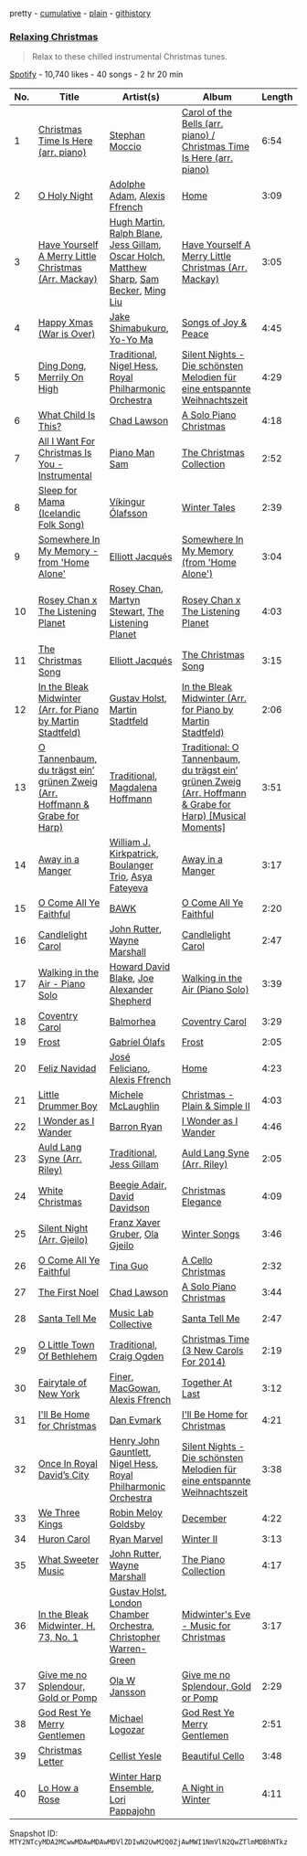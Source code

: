 pretty - [cumulative](/playlists/cumulative/37i9dQZF1DX6pJ4E78jhBi.md) - [plain](/playlists/plain/37i9dQZF1DX6pJ4E78jhBi) - [githistory](https://github.githistory.xyz/mackorone/spotify-playlist-archive/blob/main/playlists/plain/37i9dQZF1DX6pJ4E78jhBi)

### [Relaxing Christmas](https://open.spotify.com/playlist/37i9dQZF1DX6pJ4E78jhBi)

> Relax to these chilled instrumental Christmas tunes.

[Spotify](https://open.spotify.com/user/spotify) - 10,740 likes - 40 songs - 2 hr 20 min

| No. | Title | Artist(s) | Album | Length |
|---|---|---|---|---|
| 1 | [Christmas Time Is Here \(arr\. piano\)](https://open.spotify.com/track/4IGPENN8Ou2Q4MFbXKwt8l) | [Stephan Moccio](https://open.spotify.com/artist/25s9H1JQmTu3iuFzpXWUIg) | [Carol of the Bells \(arr\. piano\) / Christmas Time Is Here \(arr\. piano\)](https://open.spotify.com/album/5vYP61VuwDOFaqRfUtrhf7) | 6:54 |
| 2 | [O Holy Night](https://open.spotify.com/track/4wps5wZL1C1ye4lzxgGA5P) | [Adolphe Adam](https://open.spotify.com/artist/71VUVLmoTKKYfIugkavMeS), [Alexis Ffrench](https://open.spotify.com/artist/58R31AvN8JMHM7xkNpVLjX) | [Home](https://open.spotify.com/album/0KEtzskgOyI7JeQGUkq5t1) | 3:09 |
| 3 | [Have Yourself A Merry Little Christmas \(Arr\. Mackay\)](https://open.spotify.com/track/6oDXX38npeVEQhDMIkdXcM) | [Hugh Martin](https://open.spotify.com/artist/4n5HR9kS4Dhl1t685XlDhW), [Ralph Blane](https://open.spotify.com/artist/1iIajqbWEB7WRQUjzrz4qL), [Jess Gillam](https://open.spotify.com/artist/41OHse5xHr1E6wceODGrPB), [Oscar Holch](https://open.spotify.com/artist/0yAcZP2jxBzykyUu92Wm2Z), [Matthew Sharp](https://open.spotify.com/artist/0IivBy8bFH9oN4N5wWmGz7), [Sam Becker](https://open.spotify.com/artist/73hqztzJdaRVSQVgifV7MT), [Ming Liu](https://open.spotify.com/artist/1y6zFseZunoGSLcUk161Le) | [Have Yourself A Merry Little Christmas \(Arr\. Mackay\)](https://open.spotify.com/album/2VU6vUsCJNXjuVKpvJlgJP) | 3:05 |
| 4 | [Happy Xmas \(War is Over\)](https://open.spotify.com/track/4nC5Ap034pzhNT7vfqGRpE) | [Jake Shimabukuro](https://open.spotify.com/artist/69NjH5MsRLr0CX0zSlGmN3), [Yo\-Yo Ma](https://open.spotify.com/artist/5Dl3HXZjG6ZOWT5cV375lk) | [Songs of Joy & Peace](https://open.spotify.com/album/02kLBmx8yfEhWw8NJcwg10) | 4:45 |
| 5 | [Ding Dong, Merrily On High](https://open.spotify.com/track/44KfRf2QBhyChudtmInTXX) | [Traditional](https://open.spotify.com/artist/1U5zgr455OGyIkLNXvDdrf), [Nigel Hess](https://open.spotify.com/artist/6Yfm54ap3yAaipvsCodUbx), [Royal Philharmonic Orchestra](https://open.spotify.com/artist/0MvSBMGRQJY3mRwIbJsqF1) | [Silent Nights \- Die schönsten Melodien für eine entspannte Weihnachtszeit](https://open.spotify.com/album/1mjRsFJ7thLFUuZtoZQeSS) | 4:29 |
| 6 | [What Child Is This?](https://open.spotify.com/track/23zCWNIS8w4Bhi9Es2E5uh) | [Chad Lawson](https://open.spotify.com/artist/72uoxerTvAd7x3cbfYmNc8) | [A Solo Piano Christmas](https://open.spotify.com/album/2bG3qQqkhWssPLeGtEwvzY) | 4:18 |
| 7 | [All I Want For Christmas Is You \- Instrumental](https://open.spotify.com/track/7mqyjMcNw4nifDnyhmSAxQ) | [Piano Man Sam](https://open.spotify.com/artist/7JJqk0ASV8zGJiBnrQUSbI) | [The Christmas Collection](https://open.spotify.com/album/4PuFVka05TTduMjo0tQWMC) | 2:52 |
| 8 | [Sleep for Mama \(Icelandic Folk Song\)](https://open.spotify.com/track/2xI6xvh6At0gjyLeiMP9RC) | [Víkingur Ólafsson](https://open.spotify.com/artist/0iqgjl0OG3z53PZVIB7ZyD) | [Winter Tales](https://open.spotify.com/album/3o8RQHt67qDlpA3JRo59Pl) | 2:39 |
| 9 | [Somewhere In My Memory \- from 'Home Alone'](https://open.spotify.com/track/6GHpGH1c670vptD19Mvi7A) | [Elliott Jacqués](https://open.spotify.com/artist/22WxwAyT9U9wWsKA7ToO7K) | [Somewhere In My Memory \(from 'Home Alone'\)](https://open.spotify.com/album/7JQDeQraMoELsWOxzd81HV) | 3:04 |
| 10 | [Rosey Chan x The Listening Planet](https://open.spotify.com/track/3B6XD4wi46t80Cop4H6lEk) | [Rosey Chan](https://open.spotify.com/artist/1u8TRAmMBFoaqor9uJyyXR), [Martyn Stewart](https://open.spotify.com/artist/4GHeZKzTmN708NW4jeold9), [The Listening Planet](https://open.spotify.com/artist/0ibpxyRfuKDpHxLbMzji2Y) | [Rosey Chan x The Listening Planet](https://open.spotify.com/album/5F4wY7c0LzSy0KKxBCOwOG) | 4:03 |
| 11 | [The Christmas Song](https://open.spotify.com/track/2ZqwIozv140VtUIcKllHQJ) | [Elliott Jacqués](https://open.spotify.com/artist/22WxwAyT9U9wWsKA7ToO7K) | [The Christmas Song](https://open.spotify.com/album/1b1lifPc4Un5xuO9LJjcdd) | 3:15 |
| 12 | [In the Bleak Midwinter \(Arr\. for Piano by Martin Stadtfeld\)](https://open.spotify.com/track/6dAWKg1egU4uBjLGj2EUL3) | [Gustav Holst](https://open.spotify.com/artist/5B7uXBeLc2TkR5Jk23qKIZ), [Martin Stadtfeld](https://open.spotify.com/artist/2Habwewg0ZpMr2YWSTANE9) | [In the Bleak Midwinter \(Arr\. for Piano by Martin Stadtfeld\)](https://open.spotify.com/album/6ud4LYbVUC9gd8EvKGOrWT) | 2:06 |
| 13 | [O Tannenbaum, du trägst ein’ grünen Zweig \(Arr\. Hoffmann & Grabe for Harp\)](https://open.spotify.com/track/74u9Z0LqZHsjIjLn8whyjx) | [Traditional](https://open.spotify.com/artist/1U5zgr455OGyIkLNXvDdrf), [Magdalena Hoffmann](https://open.spotify.com/artist/6Rq4dclwT2EHEG8lhvWqBT) | [Traditional: O Tannenbaum, du trägst ein’ grünen Zweig \(Arr\. Hoffmann & Grabe for Harp\) \[Musical Moments\]](https://open.spotify.com/album/1Fpts6LEM50PmN9UV1Dc5S) | 3:51 |
| 14 | [Away in a Manger](https://open.spotify.com/track/2Hhngl3KwlefHtY0hORMH4) | [William J\. Kirkpatrick](https://open.spotify.com/artist/0IyFf7sJynolp1a7Ck79u9), [Boulanger Trio](https://open.spotify.com/artist/347x9Hh12BrOdcCwMxknoi), [Asya Fateyeva](https://open.spotify.com/artist/74CgMfXwxw0JvpVGFzXV99) | [Away in a Manger](https://open.spotify.com/album/3Ql5d9dIaefIyO4wMoV9PU) | 3:17 |
| 15 | [O Come All Ye Faithful](https://open.spotify.com/track/0wwQHm22k4V0eoqLXLdd8E) | [BAWK](https://open.spotify.com/artist/6cwnpm0nvjKlK4YayMGBl9) | [O Come All Ye Faithful](https://open.spotify.com/album/7EoYR3CpzVLDng5B6hbIbP) | 2:20 |
| 16 | [Candlelight Carol](https://open.spotify.com/track/79iIraI9M4e0zWht6rE50N) | [John Rutter](https://open.spotify.com/artist/0qlhpgr87PEG89Jd5iRpxe), [Wayne Marshall](https://open.spotify.com/artist/79q1TT7yMwKjyLdE1LL16u) | [Candlelight Carol](https://open.spotify.com/album/1Dttw1GpfmxFcz48e46STq) | 2:47 |
| 17 | [Walking in the Air \- Piano Solo](https://open.spotify.com/track/6hFwNd3XEQp56paHH8GD5g) | [Howard David Blake](https://open.spotify.com/artist/6N5z4tdsX1oGACw5lZGe72), [Joe Alexander Shepherd](https://open.spotify.com/artist/0LN3ADKCdqFQv7uJ1kZjBa) | [Walking in the Air \(Piano Solo\)](https://open.spotify.com/album/0bbA0VNAJ51xqLt4N13yks) | 3:39 |
| 18 | [Coventry Carol](https://open.spotify.com/track/6MX93EaPA2m5YtMOxSlyvv) | [Balmorhea](https://open.spotify.com/artist/1U0FaHAc4fcwQcYEJFgkm9) | [Coventry Carol](https://open.spotify.com/album/3gNj1pBbG3MbswEnpdMDSl) | 3:29 |
| 19 | [Frost](https://open.spotify.com/track/0dJ2ybe4xFAFc8jXwUVNjg) | [Gabríel Ólafs](https://open.spotify.com/artist/1vYrIm6O7VtBGszIWe75mB) | [Frost](https://open.spotify.com/album/4gn0GVFZ6ckwtHYuu6SKpH) | 2:05 |
| 20 | [Feliz Navidad](https://open.spotify.com/track/6fdLagw34w7uPH65UpGe7y) | [José Feliciano](https://open.spotify.com/artist/7K78lVZ8XzkjfRSI7570FF), [Alexis Ffrench](https://open.spotify.com/artist/58R31AvN8JMHM7xkNpVLjX) | [Home](https://open.spotify.com/album/0KEtzskgOyI7JeQGUkq5t1) | 4:23 |
| 21 | [Little Drummer Boy](https://open.spotify.com/track/5XrtgOxGZoczbEdIjCHNJp) | [Michele McLaughlin](https://open.spotify.com/artist/4FtcVLw0u7qvqrJYLHkHZn) | [Christmas \- Plain & Simple II](https://open.spotify.com/album/5iE7AiFYmKjsdUEAcntqX4) | 4:03 |
| 22 | [I Wonder as I Wander](https://open.spotify.com/track/4MgmjwYiDDj7h0MZF8Km5m) | [Barron Ryan](https://open.spotify.com/artist/4gj7WndN1VykJMR3z4j9to) | [I Wonder as I Wander](https://open.spotify.com/album/5djuC60i0uFWvVhYbGLvOe) | 4:46 |
| 23 | [Auld Lang Syne \(Arr\. Riley\)](https://open.spotify.com/track/0tjjiibhuoiPujMxlsDfQE) | [Traditional](https://open.spotify.com/artist/1U5zgr455OGyIkLNXvDdrf), [Jess Gillam](https://open.spotify.com/artist/41OHse5xHr1E6wceODGrPB) | [Auld Lang Syne \(Arr\. Riley\)](https://open.spotify.com/album/0yDhTV5nPwlTUPd2wlkTEk) | 2:05 |
| 24 | [White Christmas](https://open.spotify.com/track/3Kmam37aGtUbQ2TPVrpwpX) | [Beegie Adair](https://open.spotify.com/artist/5gYIhpLwCYoxh3V8KANZpI), [David Davidson](https://open.spotify.com/artist/7aKDD7HslHdPuVECyvMqcI) | [Christmas Elegance](https://open.spotify.com/album/5npdxE8fnqpl6MWSWn40Hb) | 4:09 |
| 25 | [Silent Night \(Arr\. Gjeilo\)](https://open.spotify.com/track/52IYxMsVmlYNuluq0H4tS6) | [Franz Xaver Gruber](https://open.spotify.com/artist/395Z91yDQ05pkMbRKik18y), [Ola Gjeilo](https://open.spotify.com/artist/29lbSb4ujaVH5pHnQjFT0G) | [Winter Songs](https://open.spotify.com/album/2jFBT3xeFTFExf0p7nZPT6) | 3:46 |
| 26 | [O Come All Ye Faithful](https://open.spotify.com/track/6lNQuXMNa4qdkny0gzgbeV) | [Tina Guo](https://open.spotify.com/artist/46T4yCHjQfVxokuATj1SiV) | [A Cello Christmas](https://open.spotify.com/album/0pciEObXXUDRudyHwJrgj7) | 2:32 |
| 27 | [The First Noel](https://open.spotify.com/track/0f9O0RNskatv4lzUK6axjy) | [Chad Lawson](https://open.spotify.com/artist/72uoxerTvAd7x3cbfYmNc8) | [A Solo Piano Christmas](https://open.spotify.com/album/2bG3qQqkhWssPLeGtEwvzY) | 3:44 |
| 28 | [Santa Tell Me](https://open.spotify.com/track/2DCxWF4de4snGIze8xKw15) | [Music Lab Collective](https://open.spotify.com/artist/1ylcY77FWeSVQKh5et1VGp) | [Santa Tell Me](https://open.spotify.com/album/0OB5qNV3Nk6lbZpWNQI8jA) | 2:47 |
| 29 | [O Little Town Of Bethlehem](https://open.spotify.com/track/7ocAJ3CVIMc4AJJRdxGe7U) | [Traditional](https://open.spotify.com/artist/1U5zgr455OGyIkLNXvDdrf), [Craig Ogden](https://open.spotify.com/artist/07pZelCNTBK93CD474588Q) | [Christmas Time \(3 New Carols For 2014\)](https://open.spotify.com/album/5FAWryvmzBlzJOwrte0xIN) | 2:19 |
| 30 | [Fairytale of New York](https://open.spotify.com/track/2Lef0CHyds1JR5t8oPXXzw) | [Finer](https://open.spotify.com/artist/3yqe3yOVIhznLkPAa5BLYF), [MacGowan](https://open.spotify.com/artist/3YodJpFPfyv3k86DOoAJPQ), [Alexis Ffrench](https://open.spotify.com/artist/58R31AvN8JMHM7xkNpVLjX) | [Together At Last](https://open.spotify.com/album/0XWsqCngjp9vAcDzr8dp9T) | 3:12 |
| 31 | [I'll Be Home for Christmas](https://open.spotify.com/track/2AlhKcEFRYnlvtt5FyYmR5) | [Dan Evmark](https://open.spotify.com/artist/6u2qrVRsvJjOpbTYwH6Xsp) | [I'll Be Home for Christmas](https://open.spotify.com/album/0z3OrHSOvYlME9tNVajV8n) | 4:21 |
| 32 | [Once In Royal David’s City](https://open.spotify.com/track/6M7DHt54sGNGyxZrMZMR8w) | [Henry John Gauntlett](https://open.spotify.com/artist/0Ywn9U6rufDhKYfZanCr6c), [Nigel Hess](https://open.spotify.com/artist/6Yfm54ap3yAaipvsCodUbx), [Royal Philharmonic Orchestra](https://open.spotify.com/artist/0MvSBMGRQJY3mRwIbJsqF1) | [Silent Nights \- Die schönsten Melodien für eine entspannte Weihnachtszeit](https://open.spotify.com/album/1mjRsFJ7thLFUuZtoZQeSS) | 3:38 |
| 33 | [We Three Kings](https://open.spotify.com/track/3wE6NC3et1CbZjcvWIQXUp) | [Robin Meloy Goldsby](https://open.spotify.com/artist/2ZS0eOeBhk5GgOetMqP7xb) | [December](https://open.spotify.com/album/4x04WzKXt5q1tqUf5Eais1) | 4:22 |
| 34 | [Huron Carol](https://open.spotify.com/track/7dkXnwn1iKD6DZ28gA5OY5) | [Ryan Marvel](https://open.spotify.com/artist/1QRBlM1kbpn7HsF42YKSY2) | [Winter II](https://open.spotify.com/album/1ikrIy4vNGnTWENBzXIdq9) | 3:13 |
| 35 | [What Sweeter Music](https://open.spotify.com/track/22TtoL9ogBV2B4eHK01924) | [John Rutter](https://open.spotify.com/artist/0qlhpgr87PEG89Jd5iRpxe), [Wayne Marshall](https://open.spotify.com/artist/79q1TT7yMwKjyLdE1LL16u) | [The Piano Collection](https://open.spotify.com/album/13QCcMPgbmg9FZROLvenU3) | 4:17 |
| 36 | [In the Bleak Midwinter, H\. 73, No\. 1](https://open.spotify.com/track/1wrHwFpnwV4snllIwRMa1y) | [Gustav Holst](https://open.spotify.com/artist/5B7uXBeLc2TkR5Jk23qKIZ), [London Chamber Orchestra](https://open.spotify.com/artist/1ucDa7qmi9SfqfSqES9iXZ), [Christopher Warren\-Green](https://open.spotify.com/artist/6exISmHxzPKtfKOWwkVHwK) | [Midwinter's Eve \- Music for Christmas](https://open.spotify.com/album/7DOdHPkADua4PT6yyP60GE) | 3:17 |
| 37 | [Give me no Splendour, Gold or Pomp](https://open.spotify.com/track/48HpzCZRKhMWKvOI3Ic0rl) | [Ola W Jansson](https://open.spotify.com/artist/4hoFdBmz4b5NykkV0SCEVz) | [Give me no Splendour, Gold or Pomp](https://open.spotify.com/album/2oy471jjrzeyB6AAWle1sL) | 2:29 |
| 38 | [God Rest Ye Merry Gentlemen](https://open.spotify.com/track/3K2FgVaJdVXREA2Jqtklz4) | [Michael Logozar](https://open.spotify.com/artist/3CdSdPQ1G7MjoUWr3Hm2P2) | [God Rest Ye Merry Gentlemen](https://open.spotify.com/album/5ZewnnB7qrA7r5eK4zQxMB) | 2:51 |
| 39 | [Christmas Letter](https://open.spotify.com/track/3oFDysBX3TkBDmy5cZuxJP) | [Cellist Yesle](https://open.spotify.com/artist/1EPr2hpZSt3xNbeXEyBEbj) | [Beautiful Cello](https://open.spotify.com/album/0mUUsd64PlYJuGsuSfyawn) | 3:48 |
| 40 | [Lo How a Rose](https://open.spotify.com/track/6iezLIgYm0LAQdLlRQzXC3) | [Winter Harp Ensemble](https://open.spotify.com/artist/4WX6y7CG68HnwLAwC2IkQw), [Lori Pappajohn](https://open.spotify.com/artist/61RcUdOwqcuSYE2rMLy0YL) | [A Night in Winter](https://open.spotify.com/album/5I28ceSFOIzyyEF3jGBVkf) | 4:11 |

Snapshot ID: `MTY2NTcyMDA2MCwwMDAwMDAwMDVlZDIwN2UwM2Q0ZjAwMWI1NmVlN2QwZTlmMDBhNTkz`
